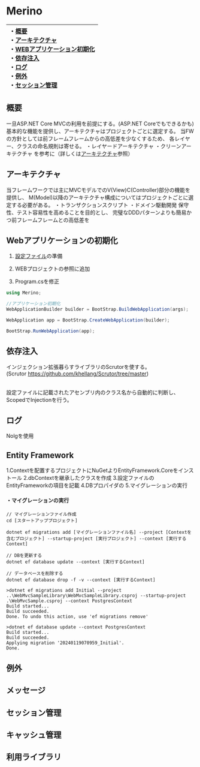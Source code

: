 ﻿# Merino

|・[概要](#概要)<br>・[アーキテクチャ](#アーキテクチャ)<br>・[WEBアプリケーション初期化](#WEBアプリケーション初期化)<br>・[依存注入](#依存注入)<br>・[ログ](#ログ)<br>・[例外](#例外)<br>・[セッション管理](#セッション管理)<br>|
|:-|

## 概要
一旦ASP.NET Core MVCの利用を前提にする。(ASP.NET Coreでもできるかも)
基本的な機能を提供し、アーキテクチャはプロジェクトごとに選定する。
当FWの方針としては前フレームフレームからの高低差を少なくするため、
各レイヤー、クラスの命名規則は寄せる。
・レイヤードアーキテクチャ
・クリーンアーキテクチャ
を参考に（詳しくは[アーキテクチャ](#アーキテクチャ)参照）

## アーキテクチャ
当フレームワークでは主にMVCモデルでのV(View)C(Controller)部分の機能を提供し、
M(Model)以降のアーキテクチャ構成についてはプロジェクトごとに選定する必要がある。
・トランザクションスクリプト
・ドメイン駆動開発
保守性、テスト容易性を高めることを目的とし、
完璧なDDDパターンよりも簡易かつ前フレームフレームとの高低差を


## Webアプリケーションの初期化

1. [設定ファイル](/Document/Setting.md)の準備

2. WEBプロジェクトの参照に追加
3. Program.csを修正

```C#:Program.cs
using Merino;

//アプリケーション初期化
WebApplicationBuilder builder = BootStrap.BuildWebApplication(args);

WebApplication app = BootStrap.CreateWebApplication(builder);

BootStrap.RunWebApplication(app);

```

## 依存注入
インジェクション拡張暮らすライブラリのScrutorを使する。 </br>
(Scrutor https://github.com/khellang/Scrutor/tree/master)

</br>
設定ファイルに記載されたアセンブリ内のクラス名から自動的に判断し、</br>
ScopedでInjectionを行う。</br>


## ログ
Nolgを使用


## Entity Framework

1.Contextを配置するプロジェクトにNuGetよりEntityFramework.Coreをインストール
2.dbContextを継承したクラスを作成
3.設定ファイルのEntityFrameworkの項目を記載
4.DBプロパイダの
5.マイグレーションの実行

#### ・マイグレーションの実行

```
// マイグレーションファイル作成
cd [スタートアッププロジェクト]

dotnet ef migrations add [マイグレーションファイル名] --project [Contextを含むプロジェクト] --startup-project [実行プロジェクト] --context [実行するContext]

// DBを更新する
dotnet ef database update --context [実行するContext]

// データベースを削除する
dotnet ef database drop -f -v --context [実行するContext]
```

```
>dotnet ef migrations add Initial --project ..\WebMvcSampleLibrary\WebMvcSampleLibrary.csproj --startup-project .\WebMvcSample.csproj --context PostgresContext
Build started...
Build succeeded.
Done. To undo this action, use 'ef migrations remove'

>dotnet ef database update --context PostgresContext
Build started...
Build succeeded.
Applying migration '20240119070959_Initial'.
Done.
```

## 例外

## メッセージ

## セッション管理

## キャッシュ管理

## 利用ライブラリ
